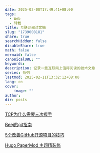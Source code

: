 ```yaml
---
date: 2025-02-08T17:49:41+08:00
tags:
  - Web
  - 转载
title: 互联网阅读文摘
slug: "1739008181"
share: true
searchHidden: false
disableShare: true
math: false
mermaid: false
canonicalURL: ""
keywords: 
description: 记录一些互联网上值得阅读的技术文章
series: 系列
lastmod: 2025-02-11T13:32:12+08:00
lang: cn
cover:
    image: ""
author: 
dir: posts
---
```

[TCP为什么需要三次握手](https://www.pixelstech.net/article/1727412048-Why-TCP-needs-3-handshakes)

[Beej的git指南](https://beej.us/guide/bggit/html/split/index.html)

[5个改善GitHub开源项目的技巧](https://github.blog/open-source/maintainers/5-tips-for-promoting-your-open-source-project/)

[Hugo PaperMod 主题精装修](https://yunpengtai.top/posts/hugo-journey/#%e5%bc%95%e5%ad%90)
